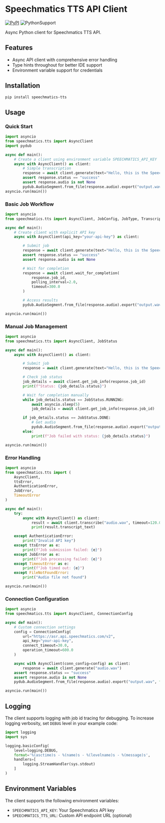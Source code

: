# Speechmatics TTS API Client

[![PyPI](https://img.shields.io/pypi/v/speechmatics-tts)](https://pypi.org/project/speechmatics-tts/)
![PythonSupport](https://img.shields.io/badge/Python-3.9%2B-green)

Async Python client for Speechmatics TTS API.

## Features

- Async API client with comprehensive error handling
- Type hints throughout for better IDE support
- Environment variable support for credentials

## Installation

```bash
pip install speechmatics-tts
```

## Usage

### Quick Start

```python
import asyncio
from speechmatics.tts import AsyncClient
import pydub

async def main():
    # Create a client using environment variable SPEECHMATICS_API_KEY
    async with AsyncClient() as client:
        # Simple transcription
        response = await client.generate(text="Hello, this is the Speechmatics TTS API. We are excited to have you here!")
        assert response.status == "success"
        assert response.audio is not None
        pydub.AudioSegment.from_file(response.audio).export("output.wav", format="wav")
asyncio.run(main())


```


### Basic Job Workflow

```python
import asyncio
from speechmatics.tts import AsyncClient, JobConfig, JobType, TranscriptionConfig

async def main():
    # Create client with explicit API key
    async with AsyncClient(api_key="your-api-key") as client:

        # Submit job
        response = await client.generate(text="Hello, this is the Speechmatics TTS API. We are excited to have you here!")
        assert response.status == "success"
        assert response.audio is not None

        # Wait for completion
        response = await client.wait_for_completion(
            response.job_id,
            polling_interval=2.0,
            timeout=300.0
        )

        # Access results
        pydub.AudioSegment.from_file(response.audio).export("output.wav", format="wav")

asyncio.run(main())
```

### Manual Job Management

```python
import asyncio
from speechmatics.tts import AsyncClient, JobStatus

async def main():
    async with AsyncClient() as client:

        # Submit job
        response = await client.generate(text="Hello, this is the Speechmatics TTS API. We are excited to have you here!")

        # Check job status
        job_details = await client.get_job_info(response.job_id)
        print(f"Status: {job_details.status}")

        # Wait for completion manually
        while job_details.status == JobStatus.RUNNING:
            await asyncio.sleep(5)
            job_details = await client.get_job_info(response.job_id)

        if job_details.status == JobStatus.DONE:
            # Get audio
            pydub.AudioSegment.from_file(response.audio).export("output.wav", format="wav")
        else:
            print(f"Job failed with status: {job_details.status}")

asyncio.run(main())
```

### Error Handling

```python
import asyncio
from speechmatics.tts import (
    AsyncClient,
    ttsError,
    AuthenticationError,
    JobError,
    TimeoutError
)

async def main():
    try:
        async with AsyncClient() as client:
            result = await client.transcribe("audio.wav", timeout=120.0)
            print(result.transcript_text)

    except AuthenticationError:
        print("Invalid API key")
    except ttsError as e:
        print(f"Job submission failed: {e}")
    except JobError as e:
        print(f"Job processing failed: {e}")
    except TimeoutError as e:
        print(f"Job timed out: {e}")
    except FileNotFoundError:
        print("Audio file not found")

asyncio.run(main())
```

### Connection Configuration

```python
import asyncio
from speechmatics.tts import AsyncClient, ConnectionConfig

async def main():
    # Custom connection settings
    config = ConnectionConfig(
        url="https://asr.api.speechmatics.com/v2",
        api_key="your-api-key",
        connect_timeout=30.0,
        operation_timeout=600.0
    )

    async with AsyncClient(conn_config=config) as client:
        response = await client.generate("audio.wav")
    assert response.status == "success"
    assert response.audio is not None
    pydub.AudioSegment.from_file(response.audio).export("output.wav", format="wav")

asyncio.run(main())
```

## Logging

The client supports logging with job id tracing for debugging. To increase logging verbosity, set `DEBUG` level in your example code:

```python
import logging
import sys

logging.basicConfig(
    level=logging.DEBUG,
    format='%(asctime)s - %(name)s - %(levelname)s - %(message)s',
    handlers=[
        logging.StreamHandler(sys.stdout)
    ]
)
```

## Environment Variables

The client supports the following environment variables:

- `SPEECHMATICS_API_KEY`: Your Speechmatics API key
- `SPEECHMATICS_TTS_URL`: Custom API endpoint URL (optional)
